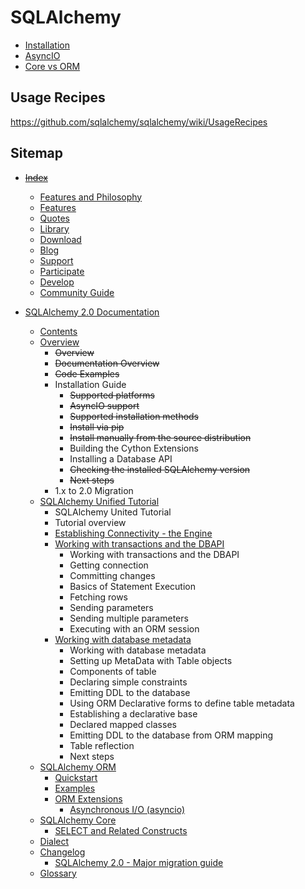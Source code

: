 # SQLAlchemy

- [Installation](installation.md)
- [AsyncIO](asyncio.md)
- [Core vs ORM](core_vs_orm.md)

## Usage Recipes

https://github.com/sqlalchemy/sqlalchemy/wiki/UsageRecipes

## Sitemap

- ~~[Index](https://www.sqlalchemy.org/)~~
  - [Features and Philosophy](https://www.sqlalchemy.org/philosophy.html)
  - [Features](https://www.sqlalchemy.org/features.html)
  - [Quotes](https://www.sqlalchemy.org/quotes.html)
  - [Library](https://www.sqlalchemy.org/library.html)
  - [Download](https://www.sqlalchemy.org/download.html)
  - [Blog](https://www.sqlalchemy.org/blog/)
  - [Support](https://www.sqlalchemy.org/support.html)
  - [Participate](https://www.sqlalchemy.org/participate.html)
  - [Develop](https://www.sqlalchemy.org/develop.html)
  - [Community Guide](https://www.sqlalchemy.org/codeofconduct.html)

- [SQLAlchemy 2.0 Documentation](https://docs.sqlalchemy.org/en/20/)
  - [Contents](https://docs.sqlalchemy.org/en/20/contents.html)
  - [Overview](https://docs.sqlalchemy.org/en/20/intro.html)
    - ~~Overview~~
    - ~~Documentation Overview~~
    - ~~Code Examples~~
    - Installation Guide
      - ~~Supported platforms~~
      - ~~AsyncIO support~~
      - ~~Supported installation methods~~
      - ~~Install via pip~~
      - ~~Install manually from the source distribution~~
      - Building the Cython Extensions
      - Installing a Database API
      - ~~Checking the installed SQLAlchemy version~~
      - ~~Next steps~~
    - 1.x to 2.0 Migration
  - [SQLAlchemy Unified Tutorial](https://docs.sqlalchemy.org/en/20/tutorial/index.html)
    - SQLAlchemy United Tutorial
    - Tutorial overview
    - [Establishing Connectivity - the Engine](https://docs.sqlalchemy.org/en/20/tutorial/engine.html)
    - [Working with transactions and the DBAPI](https://docs.sqlalchemy.org/en/20/tutorial/dbapi_transactions.html)
      - Working with transactions and the DBAPI
      - Getting connection
      - Committing changes
      - Basics of Statement Execution
      - Fetching rows
      - Sending parameters
      - Sending multiple parameters
      - Executing with an ORM session
    - [Working with database metadata](https://docs.sqlalchemy.org/en/20/tutorial/metadata.html)
      - Working with database metadata
      - Setting up MetaData with Table objects
      - Components of table
      - Declaring simple constraints
      - Emitting DDL to the database
      - Using ORM Declarative forms to define table metadata
      - Establishing a declarative base
      - Declared mapped classes
      - Emitting DDL to the database from ORM mapping
      - Table reflection
      - Next steps
  - [SQLAlchemy ORM](https://docs.sqlalchemy.org/en/20/orm/)
    - [Quickstart](https://docs.sqlalchemy.org/en/20/orm/quickstart.html)
    - [Examples](https://docs.sqlalchemy.org/en/20/orm/examples.html)
    - [ORM Extensions](https://docs.sqlalchemy.org/en/20/orm/extensions/)
      - [Asynchronous I/O (asyncio)](https://docs.sqlalchemy.org/en/20/orm/extensions/asyncio.html)
  - [SQLAlchemy Core](https://docs.sqlalchemy.org/en/20/core/)
    - [SELECT and Related Constructs](https://docs.sqlalchemy.org/en/20/core/selectable.html)
  - [Dialect](https://docs.sqlalchemy.org/en/20/dialects/)
  - [Changelog](https://docs.sqlalchemy.org/en/20/changelog/)
    - [SQLAlchemy 2.0 - Major migration guide](https://docs.sqlalchemy.org/en/20/changelog/migration_20.html)
  - [Glossary](https://docs.sqlalchemy.org/en/20/glossary.html)
